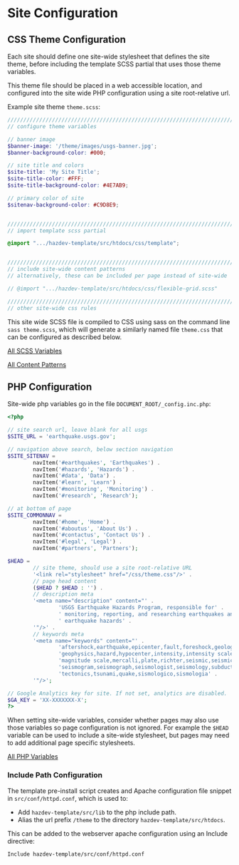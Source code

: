 Site Configuration
==========================


## CSS Theme Configuration

Each site should define one site-wide stylesheet that defines the site theme, before including the template SCSS partial that uses those theme variables.

This theme file should be placed in a web accessible location, and configured into the site wide PHP configuration using a site root-relative url.


Example site theme `theme.scss`:
```scss
///////////////////////////////////////////////////////////////////////////////
// configure theme variables

// banner image
$banner-image: '/theme/images/usgs-banner.jpg';
$banner-background-color: #000;

// site title and colors
$site-title: 'My Site Title';
$site-title-color: #FFF;
$site-title-background-color: #4E7AB9;

// primary color of site
$sitenav-background-color: #C9D8E9;


///////////////////////////////////////////////////////////////////////////////
// import template scss partial

@import ".../hazdev-template/src/htdocs/css/template";


///////////////////////////////////////////////////////////////////////////////
// include site-wide content patterns
// alternatively, these can be included per page instead of site-wide

// @import ".../hazdev-template/src/htdocs/css/flexible-grid.scss"

///////////////////////////////////////////////////////////////////////////////
// other site-wide css rules

```

This site wide SCSS file is compiled to CSS using sass on the command line `sass theme.scss`, which will generate a similarly named file `theme.css` that can be configured as described below.

[All SCSS Variables](scssVariables.md)

[All Content Patterns](scssPatterns.md)


## PHP Configuration

Site-wide php variables go in the file `DOCUMENT_ROOT/_config.inc.php`:
```php
<?php

// site search url, leave blank for all usgs
$SITE_URL = 'earthquake.usgs.gov';

// navigation above search, below section navigation
$SITE_SITENAV =
		navItem('#earthquakes', 'Earthquakes') .
		navItem('#hazards', 'Hazards') .
		navItem('#data', 'Data') .
		navItem('#learn', 'Learn') .
		navItem('#monitoring', 'Monitoring') .
		navItem('#research', 'Research');

// at bottom of page
$SITE_COMMONNAV =
		navItem('#home', 'Home') .
		navItem('#aboutus', 'About Us') .
		navItem('#contactus', 'Contact Us') .
		navItem('#legal', 'Legal') .
		navItem('#partners', 'Partners');

$HEAD = 
		// site theme, should use a site root-relative URL
		'<link rel="stylesheet" href="/css/theme.css"/>' .
		// page head content
		($HEAD ? $HEAD : '') .
		// description meta
		'<meta name="description" content="' .
				'USGS Earthquake Hazards Program, responsible for' .
				' monitoring, reporting, and researching earthquakes and' .
				' earthquake hazards' .
		'"/>' .
		// keywords meta
		'<meta name="keywords" content="' .
				'aftershock,earthquake,epicenter,fault,foreshock,geologist,' .
				'geophysics,hazard,hypocenter,intensity,intensity scale,magnitude,' .
				'magnitude scale,mercalli,plate,richter,seismic,seismicity,' .
				'seismogram,seismograph,seismologist,seismology,subduction,' .
				'tectonics,tsunami,quake,sismologico,sismologia' .
		'"/>';

// Google Analytics key for site. If not set, analytics are disabled.
$GA_KEY = 'XX-XXXXXXX-X';
?>
```

When setting site-wide variables, consider whether pages may also use those variables so page configuration is not ignored.  For example the `$HEAD` variable can be used to include a site-wide stylesheet, but pages may need to add additional page specific stylesheets.

[All PHP Variables](phpVariables.md)


### Include Path Configuration

The template pre-install script creates and Apache configuration file snippet in `src/conf/httpd.conf`, which is used to:

- Add `hazdev-template/src/lib` to the php include path.
- Alias the url prefix `/theme` to the directory `hazdev-template/src/htdocs`.

This can be added to the webserver apache configuration using an Include directive:
```
Include hazdev-template/src/conf/httpd.conf
```
